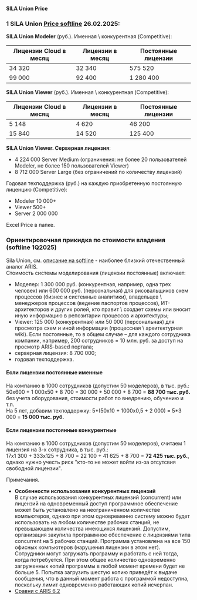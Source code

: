 **SILA Union Price**
### 1 SILA Union [Price softline](https://store.softline.ru/silaunion/sila-union-viewer/#licenses) 26.02.2025:

**SILA Union Modeler** (руб.). Именная \ конкурентная (Competitive):

| Лицензии Cloud в месяц | Лицензии в месяц | Постоянные лицензии |
|---|---|---|
| 34 320 | 32 340 | 575 520 |
| 99 000 | 92 400 | 1 280 400 |

**SILA Union Viewer** (руб.). Именная \ конкурентная (Competitive):

| Лицензии Cloud в месяц | Лицензии в месяц | Постоянные лицензии |
|---|---|---|
| 5 148 | 4 620 | 46 200 |
| 15 840 | 14 520 | 125 400 |

**SILA Union Viewer. Серверная лицензия**:  
- 4 224 000 Server Medium (ограничения: не более 20 пользователей Modeler, не более 150 пользователей Viewer)
- 8 712 000 Server Large (без ограничений по количеству лицензий) 

Годовая техподдержка (руб.) на каждую приобретенную постоянную лиценцию (Competitive):
- Modeler 10 000+
- Viewer 500+ 
- Server 2 000 000
  
Excel Price в папке. 
### Ориентировочная прикидка по стоимости владения (softline 1Q2025)
Sila Union, см. [описание на softline](https://softline.ru/about/our_partners/sila-union?sphrase_id=86419) - наиболее близкий отечественный аналог ARIS.  
Стоимость системы моделирования (лицензии постоянные) включает:  
-  Моделер: 1 300 000 руб. (конкурентная, например, одна трех человек) или 600 000 руб. (персональная) для рисовальщиков схем процессов (бизнес и системные аналитики), владельцев \ менеджеров процессов (ведение паспортов процессов), ИТ-архитекторов и других ролей, кто правит \ создает схемы или вносит иную информацию в репозитарии процессов и архитектуры;
- Viewer: 125 000 (конкурентная) или 50 000 (персональная) для просмотра схем и иной информации (процессная \ архитектурная wiki). Если постоянные, то в общем случае – для каждого сотрудника компании, например, 200 сотрудников = 10 млн. руб. за доступ на просмотр ARIS-based портала;
- серверная лицензия: 8 700 000; 
- годовая техподдержка.

#### Если лицензии постоянные именные 
На компанию в 1000 сотрудников (допустим 50 моделеров), в тыс. руб.:   
50х600 + 1 000х50 + 8 700 = 30 000 + 50 000 + 8 700 = **88 700 тыс. руб.** без учета оборудования, стоимости работ по внедрению, обучению и т.п.  
На 5 лет, добавим техподдержку: 5*(50х10 + 1000х0,5 + 2 000) = 5*3 000 = **15 000 тыс. руб.**  
#### Если лицензии постоянные конкурентные
На компанию в 1000 сотрудников (допустим 50 моделеров), считаем 1 лицензия на 3-х сотрудника, в тыс. руб.:  
17х1 300 +  333х125 + 8 700 = 22 100 + 41 625 + 8 700 = **72 425 тыс. руб.**, однако нужно учесть риск "кто-то не может войти из-за отсутсвия свободной лицензии".

Примечания. 
- **Особенности использования конкурентных лицензий**  
В случае использования конкурентных лицензий (concurrent) или лицензий на одновременный доступ программное обеспечение может быть установлено на
неограниченном количестве компьютеров, однако при этом одновременно систему можно будет использовать на любом количестве рабочих станций, не превышающем количества имеющихся лицензий.
Допустим, организация закупила программное обеспечение с лицензиями типа concurrent на 5 рабочих станций. Программа установлена на все 150 офисных компьютеров (нарушения лицензии в этом нет). Сотрудники могут загружать программу и работать с ней тогда, когда потребуется. При этом общее количество одновременно загруженных копий программы в любой момент времени будет не больше 5. Попытка загрузить шестую копию приведёт к выдаче сообщения, что в данный момент работа с программой недоступна, поскольку лимит одновременно работающих копий исчерпан.
- [Сравни с ARIS 6.2](https://github.com/bpmbpm/doc/blob/main/BPM/ARIS/price/price.md#%D0%BF%D1%80%D0%B0%D0%B9%D1%81-toolset-62-%D0%BE%D1%82-15082005)
